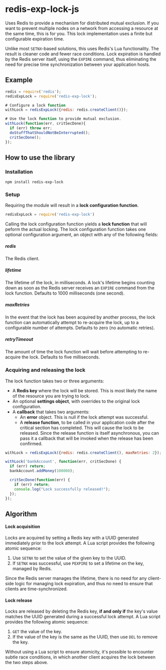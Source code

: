 # redis-exp-lock-js

Uses Redis to provide a mechanism for distributed mutual exclusion. If you want
to prevent multiple nodes on a network from accessing a resource at the same
time, this is for you. This lock implementation uses a finite but configurable
expiration time.

Unlike most `SETNX`-based solutions, this uses Redis's Lua functionality. The
result is cleaner code and fewer race conditions. Lock expiration is handled by
the Redis server itself, using the `EXPIRE` command, thus eliminating the need
for precise time synchronization between your application hosts.

## Example

```js
redis = require('redis');
redisExpLock = require('redis-exp-lock');

# Configure a lock function
withLock = redisExpLock({redis: redis.createClient()});

# Use the lock function to provide mutual exclusion.
withLock(function(err, critSecDone){
  if (err) throw err;
  doStuffThatShouldNotBeInterrupted();
  critSecDone();
});
```

## How to use the library

### Installation

    npm install redis-exp-lock

### Setup

Requiring the module will result in a **lock configuration function**.

```js
redisExpLock = require('redis-exp-lock')
```

Calling the lock configuration function yields a **lock function** that will peform the actual locking. The lock configuration function takes one optional configuration argument, an object with any of the following fields:

##### redis

The Redis client.

##### lifetime

The lifetime of the lock, in milliseconds. A lock's lifetime begins counting down as soon as the Redis server receives an `EXPIRE` command from the lock function. Defaults to 1000 milliseconds (one second).

##### maxRetries

In the event that the lock has been acquired by another process, the lock function can automatically attempt to re-acquire the lock, up to a configurable number of attempts. Defaults to zero (no automatic retries).

##### retryTimeout

The amount of time the lock function will wait before attempting to re-acquire the lock. Defaults to five milliseconds.

### Acquiring and releasing the lock

The lock function takes two or three arguments:

* A **Redis key** where the lock will be stored. This is most likely the name of the resource you are trying to lock.
* An optional **settings object**, with overrides to the original lock configuration.
* A **callback** that takes two arguments:
    * An **error** object. This is null if the lock attempt was successful.
    * A **release function**, to be called in your application code after the critical section has completed. This will cause the lock to be released. Since the release function is itself asynchronous, you can pass it a callback that will be invoked when the release has been confirmed.

```js
withLock = redisExpLock({redis: redis.createClient(), maxRetries: 2});

withLock('bankAccount', function(err, critSecDone) {
  if (err) return;
  bankAccount.addMoney(100000);

  critSecDone(function(err) {
    if (err) return;
    console.log("Lock successfully released!");
  });
});
```

## Algorithm

#### Lock acquisition

Locks are acquired by setting a Redis key with a UUID generated immediately prior to the lock attempt. A Lua script provides the following atomic sequence:

1. Use `SETNX` to set the value of the given key to the UUID.
2. If `SETNX` was successful, use `PEXPIRE` to set a lifetime on the key, managed by Redis.

Since the Redis server manages the lifetime, there is no need for any client-side logic for managing lock expiration, and thus no need to ensure that clients are time-synchronized.

#### Lock release

Locks are released by deleting the Redis key, **if and only if** the key's value matches the UUID generated during a successful lock attempt. A Lua script provides the following atomic sequence:

1. `GET` the value of the key.
2. If the value of the key is the same as the UUID, then use `DEL` to remove the key.

Without using a Lua script to ensure atomicity, it's possible to encounter subtle race conditions, in which another client acquires the lock between the two steps above.